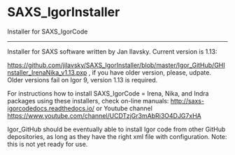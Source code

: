 # SAXS_IgorInstaller
Installer for SAXS_IgorCode
*****************************
Installer for SAXS software written by Jan Ilavsky. Current version is 1.13: 

https://github.com/jilavsky/SAXS_IgorInstaller/blob/master/Igor_GitHub/GHInstaller_IrenaNika_v1.13.pxp , if you have older version, please, udpate. Older versions fail on Igor 9, version 1.13 is required. 

For instructions how to install SAXS_IgorCode = Irena, Nika, and Indra packages using these installers, check on-line manuals: http://saxs-igorcodedocs.readthedocs.io/ or Youtube channel https://www.youtube.com/channel/UCDTzjGr3mAbRi3O4DJG7xHA


Igor_GitHub should be eventually able to install Igor code from other GitHub depositories, as long as they have the right xml file with configuration.  Note: this is not yet ready for use. 

